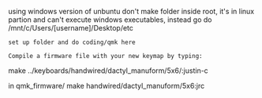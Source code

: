 using windows version of unbuntu
    don't make folder inside root, it's in linux partion and can't execute windows executables, instead go do /mnt/c/Users/[username]/Desktop/etc

    set up folder and do coding/qmk here

    Compile a firmware file with your new keymap by typing:
   make ../keyboards/handwired/dactyl_manuform/5x6/:justin-c

in qmk_firmware/
    make handwired/dactyl_manuform/5x6:jrc